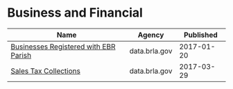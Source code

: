 # Business and Financial

Name | Agency | Published
---- | ---- | ---------
[Businesses Registered with EBR Parish](../socrata/xw6s-bcqm.md) | data.brla.gov | 2017-01-20
[Sales Tax Collections](../socrata/wzhh-xrbf.md) | data.brla.gov | 2017-03-29

